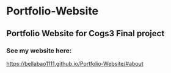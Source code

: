 # Portfolio-Website
## Portfolio Website for Cogs3 Final project
### See my website here:
https://bellabao1111.github.io/Portfolio-Website/#about

